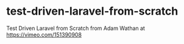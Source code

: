 # test-driven-laravel-from-scratch
Test Driven Laravel from Scratch from Adam Wathan at https://vimeo.com/151390908
